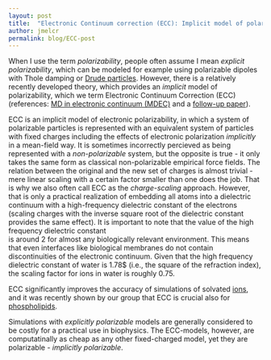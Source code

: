 ```yaml
---
layout: post
title:  "Electronic Continuum correction (ECC): Implicit model of polarizability"
author: jmelcr
permalink: blog/ECC-post
---
```


When I use the term *polarizability*, 
people often assume I mean *explicit polarizability*,
which can be modeled for example using 
polarizable dipoles with Thole damping or
[Drude particles](https://en.wikipedia.org/wiki/Drude_particle). 
However, there is a relatively recently developed theory,
which provides an *implicit* model of polarizability,
which we term Electronic Continuum Correction (ECC)
(references: [MD in electronic continuum (MDEC)](http://scitation.aip.org/content/aip/journal/jcp/130/8/10.1063/1.3060164) 
and a [follow-up paper](http://dx.doi.org/10.1021/ct9005807)).

ECC is an implicit model of electronic polarizability,
in which a system of polarizable particles is represented
with an equivalent system of particles with fixed charges
including the effects of electronic polarization *implicitly* in a mean-field way.
It is sometimes incorrectly percieved as being represented with a *non-polarizable* system, 
but the opposite is true - it only takes the same form as classical non-polarizable empirical force fields. 
The relation between the original and the new set of charges 
is almost trivial - mere linear scaling with a certain factor smaller than one does the job. 
That is why we also often call ECC as the *charge-scaling* approach.
However, that is only a practical realization of
embedding all atoms into a dielectric continuum 
with a high-frequency dielectric constant of the electrons
(scaling charges with the inverse square root of the dielectric constant provides the same effect).
It is important to note that the value of the 
high frequency dielectric constant  
is around 2 for almost any biologically relevant environment.
This means that even interfaces like biological membranes do not contain discontinuities of the electronic continuum. 
Given that the  high frequency dielectric constant of water is 1.78$ (i.e., the square of the refraction index), 
the scaling factor for ions in water is roughly 0.75. 

ECC significantly improves the accuracy of simulations of solvated [ions](https://aip.scitation.org/doi/abs/10.1063/1.5006779), 
and it was recently shown by our group that ECC is crucial also for [phospholipids](https://pubs.acs.org/doi/10.1021/acs.jpcb.7b12510).

Simulations with *explicitly polarizable* models are generally considered to be costly for a practical use in biophysics. 
The ECC-models, however, are computatinally as cheap as any other fixed-charged model,
yet they are polarizable - *implicitly polarizable*. 

